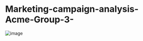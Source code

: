 # Marketing-campaign-analysis-Acme-Group-3-

![image](https://github.com/user-attachments/assets/f70f93d8-abb6-47a6-b5fc-f3b7bb42daa9)
